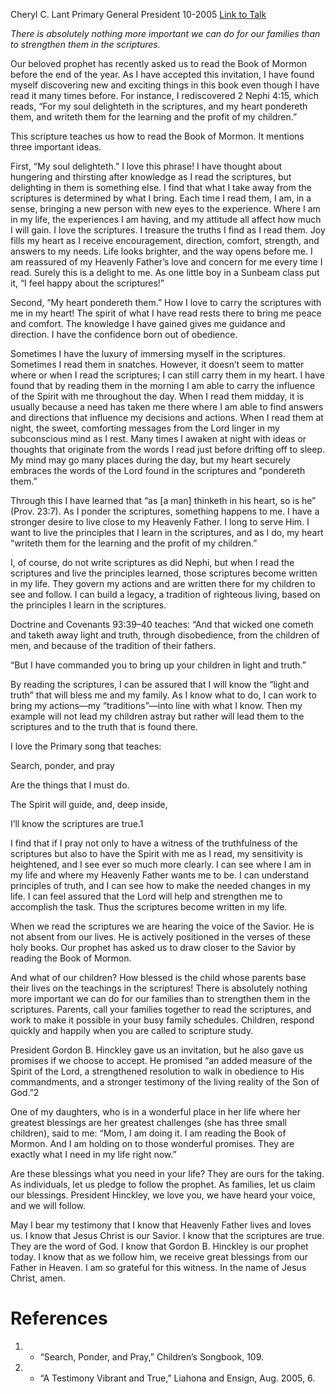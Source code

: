 Cheryl C. Lant
Primary General President
10-2005
[Link to Talk](https://www.churchofjesuschrist.org/study/general-conference/2005/10/my-soul-delighteth-in-the-scriptures?lang=eng)

_There is absolutely nothing more important we can do for our families than to strengthen them in the scriptures._

Our beloved prophet has recently asked us to read the Book of Mormon before the end of the year. As I have accepted this invitation, I have found myself discovering new and exciting things in this book even though I have read it many times before. For instance, I rediscovered 2 Nephi 4:15, which reads, “For my soul delighteth in the scriptures, and my heart pondereth them, and writeth them for the learning and the profit of my children.”

This scripture teaches us how to read the Book of Mormon. It mentions three important ideas.

First, “My soul delighteth.” I love this phrase! I have thought about hungering and thirsting after knowledge as I read the scriptures, but delighting in them is something else. I find that what I take away from the scriptures is determined by what I bring. Each time I read them, I am, in a sense, bringing a new person with new eyes to the experience. Where I am in my life, the experiences I am having, and my attitude all affect how much I will gain. I love the scriptures. I treasure the truths I find as I read them. Joy fills my heart as I receive encouragement, direction, comfort, strength, and answers to my needs. Life looks brighter, and the way opens before me. I am reassured of my Heavenly Father’s love and concern for me every time I read. Surely this is a delight to me. As one little boy in a Sunbeam class put it, “I feel happy about the scriptures!”

Second, “My heart pondereth them.” How I love to carry the scriptures with me in my heart! The spirit of what I have read rests there to bring me peace and comfort. The knowledge I have gained gives me guidance and direction. I have the confidence born out of obedience.

Sometimes I have the luxury of immersing myself in the scriptures. Sometimes I read them in snatches. However, it doesn’t seem to matter where or when I read the scriptures; I can still carry them in my heart. I have found that by reading them in the morning I am able to carry the influence of the Spirit with me throughout the day. When I read them midday, it is usually because a need has taken me there where I am able to find answers and directions that influence my decisions and actions. When I read them at night, the sweet, comforting messages from the Lord linger in my subconscious mind as I rest. Many times I awaken at night with ideas or thoughts that originate from the words I read just before drifting off to sleep. My mind may go many places during the day, but my heart securely embraces the words of the Lord found in the scriptures and “pondereth them.”

Through this I have learned that “as [a man] thinketh in his heart, so is he” (Prov. 23:7). As I ponder the scriptures, something happens to me. I have a stronger desire to live close to my Heavenly Father. I long to serve Him. I want to live the principles that I learn in the scriptures, and as I do, my heart “writeth them for the learning and the profit of my children.”

I, of course, do not write scriptures as did Nephi, but when I read the scriptures and live the principles learned, those scriptures become written in my life. They govern my actions and are written there for my children to see and follow. I can build a legacy, a tradition of righteous living, based on the principles I learn in the scriptures.

Doctrine and Covenants 93:39–40 teaches: “And that wicked one cometh and taketh away light and truth, through disobedience, from the children of men, and because of the tradition of their fathers.

“But I have commanded you to bring up your children in light and truth.”

By reading the scriptures, I can be assured that I will know the “light and truth” that will bless me and my family. As I know what to do, I can work to bring my actions—my “traditions”—into line with what I know. Then my example will not lead my children astray but rather will lead them to the scriptures and to the truth that is found there.

I love the Primary song that teaches:





Search, ponder, and pray

Are the things that I must do.

The Spirit will guide, and, deep inside,

I’ll know the scriptures are true.1





I find that if I pray not only to have a witness of the truthfulness of the scriptures but also to have the Spirit with me as I read, my sensitivity is heightened, and I see ever so much more clearly. I can see where I am in my life and where my Heavenly Father wants me to be. I can understand principles of truth, and I can see how to make the needed changes in my life. I can feel assured that the Lord will help and strengthen me to accomplish the task. Thus the scriptures become written in my life.

When we read the scriptures we are hearing the voice of the Savior. He is not absent from our lives. He is actively positioned in the verses of these holy books. Our prophet has asked us to draw closer to the Savior by reading the Book of Mormon.

And what of our children? How blessed is the child whose parents base their lives on the teachings in the scriptures! There is absolutely nothing more important we can do for our families than to strengthen them in the scriptures. Parents, call your families together to read the scriptures, and work to make it possible in your busy family schedules. Children, respond quickly and happily when you are called to scripture study.

President Gordon B. Hinckley gave us an invitation, but he also gave us promises if we choose to accept. He promised “an added measure of the Spirit of the Lord, a strengthened resolution to walk in obedience to His commandments, and a stronger testimony of the living reality of the Son of God.”2

One of my daughters, who is in a wonderful place in her life where her greatest blessings are her greatest challenges (she has three small children), said to me: “Mom, I am doing it. I am reading the Book of Mormon. And I am holding on to those wonderful promises. They are exactly what I need in my life right now.”

Are these blessings what you need in your life? They are ours for the taking. As individuals, let us pledge to follow the prophet. As families, let us claim our blessings. President Hinckley, we love you, we have heard your voice, and we will follow.

May I bear my testimony that I know that Heavenly Father lives and loves us. I know that Jesus Christ is our Savior. I know that the scriptures are true. They are the word of God. I know that Gordon B. Hinckley is our prophet today. I know that as we follow him, we receive great blessings from our Father in Heaven. I am so grateful for this witness. In the name of Jesus Christ, amen.

# References
1. - “Search, Ponder, and Pray,” Children’s Songbook, 109.
2. - “A Testimony Vibrant and True,” Liahona and Ensign, Aug. 2005, 6.